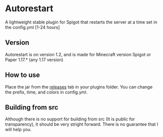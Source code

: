 # Autorestart
A lightweight stable plugin for Spigot that restarts the server at a time set in the config.yml [1-24 hours]

## Version
Autorestart is on version 1.2, and is made for Minecraft version Spigot or Paper 1.17.* (any 1.17 version)

## How to use
Place the jar from the [releases](releases) tab in your plugins folder. You can change the prefix, time, and colors in config.yml.

## Building from src
Although there is no support for building from src (It is public for transparency), it should be very stright forward. There is no guarantee that I will help you.
